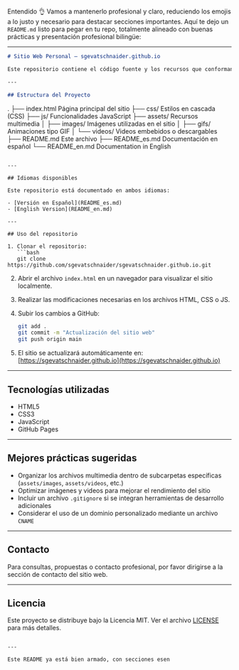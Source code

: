 Entendido 👌 Vamos a mantenerlo profesional y claro, reduciendo los emojis a lo justo y necesario para destacar secciones importantes. Aquí te dejo un `README.md` listo para pegar en tu repo, totalmente alineado con buenas prácticas y presentación profesional bilingüe:

---

```markdown
# Sitio Web Personal – sgevatschnaider.github.io

Este repositorio contiene el código fuente y los recursos que conforman mi sitio web personal, alojado mediante GitHub Pages. Está diseñado para compartir información sobre mis proyectos, intereses profesionales y otros contenidos relevantes.

---

## Estructura del Proyecto

```
.
├── index.html          Página principal del sitio
├── css/                Estilos en cascada (CSS)
├── js/                 Funcionalidades JavaScript
├── assets/             Recursos multimedia
│   ├── images/         Imágenes utilizadas en el sitio
│   ├── gifs/           Animaciones tipo GIF
│   └── videos/         Videos embebidos o descargables
├── README.md           Este archivo
├── README_es.md        Documentación en español
└── README_en.md        Documentation in English
```

---

## Idiomas disponibles

Este repositorio está documentado en ambos idiomas:

- [Versión en Español](README_es.md)
- [English Version](README_en.md)

---

## Uso del repositorio

1. Clonar el repositorio:
   ```bash
   git clone https://github.com/sgevatschnaider/sgevatschnaider.github.io.git
   ```

2. Abrir el archivo `index.html` en un navegador para visualizar el sitio localmente.

3. Realizar las modificaciones necesarias en los archivos HTML, CSS o JS.

4. Subir los cambios a GitHub:
   ```bash
   git add .
   git commit -m "Actualización del sitio web"
   git push origin main
   ```

5. El sitio se actualizará automáticamente en:  
   [https://sgevatschnaider.github.io](https://sgevatschnaider.github.io)

---

## Tecnologías utilizadas

- HTML5
- CSS3
- JavaScript
- GitHub Pages

---

## Mejores prácticas sugeridas

- Organizar los archivos multimedia dentro de subcarpetas específicas (`assets/images`, `assets/videos`, etc.)
- Optimizar imágenes y videos para mejorar el rendimiento del sitio
- Incluir un archivo `.gitignore` si se integran herramientas de desarrollo adicionales
- Considerar el uso de un dominio personalizado mediante un archivo `CNAME`

---

## Contacto

Para consultas, propuestas o contacto profesional, por favor dirigirse a la sección de contacto del sitio web.

---

## Licencia

Este proyecto se distribuye bajo la Licencia MIT. Ver el archivo [LICENSE](LICENSE) para más detalles.
```

---

Este README ya está bien armado, con secciones esen
